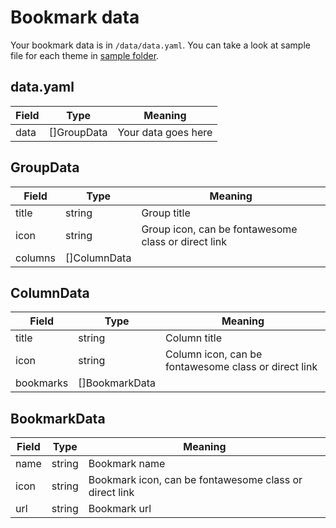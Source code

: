 # Bookmark data

Your bookmark data is in `/data/data.yaml`. You can take a look at sample file for each theme in [sample folder](https://github.com/help-14/magma/tree/main/sample).

## data.yaml
| Field   | Type   | Meaning                                             |
| ------- | ------ | --------------------------------------------------- |
| data | []GroupData | Your data goes here                              |

## GroupData
| Field   | Type   | Meaning                                             |
| ------- | ------ | --------------------------------------------------- |
| title | string | Group title |
| icon | string | Group icon, can be fontawesome class or direct link |
| columns | []ColumnData | |

## ColumnData
| Field   | Type   | Meaning                                             |
| ------- | ------ | --------------------------------------------------- |
| title | string | Column title |
| icon | string | Column icon, can be fontawesome class or direct link |
| bookmarks | []BookmarkData | |

## BookmarkData
| Field   | Type   | Meaning                                             |
| ------- | ------ | --------------------------------------------------- |
| name | string | Bookmark name |
| icon | string | Bookmark icon, can be fontawesome class or direct link |
| url | string | Bookmark url |